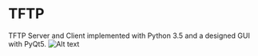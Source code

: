 # TFTP
TFTP Server and Client implemented with Python 3.5 and a designed GUI with PyQt5.
<img src="imgage1.png" alt="Alt text" title="Optional title">
